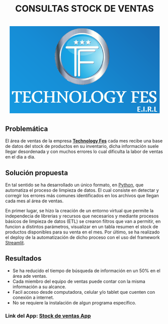 # </br><p align="center">**CONSULTAS STOCK DE VENTAS**<p> <h1 align="center">![Technology](https://github.com/Yoelcaro14/Consultas_-laptos/blob/main/TFess.PNG)</h1>

## Problemática

El área de ventas de la empresa **[Technology Fes](https://technologyfes.com/)** cada mes recibe una base de datos del stock de productos en su inventario, 
dicha información suele llegar desordenada y con muchos errores lo cual dificulta la labor de ventas en el dia a dia.

## Solución propuesta

En tal sentido se ha desarrollado un único formato, en [Python](https://www.python.org/), que automatiza el proceso de limpieza de datos. El cual consiste en
detectar y corregir los errores más comunes identificados en los archivos que llegan cada mes al área de ventas.

En primer lugar, se hizo la creación de un entorno virtual que permite la independecia de librerias y recursos que necesarios y mediante procesos básicos de limpieza de datos (ETL) se crearon filtros que van a permitir, en funcion a distintos parámetros, visualizar en un tabla resumen el stock de productos disponibles para su venta en el mes. Por último, se ha realizado el deploy de la automatización de dicho proceso con el uso del framework [Streamlit](https://streamlit.io/). 


## Resultados

 * Se ha reducido el tiempo de búsqueda de información en un 50% en el área ade ventas.
 * Cada miembro del equipo de ventas puede contar con la misma información a su alcance.
 * Facil acceso desde computadora, celular y/o tablet que cuenten con conexión a internet.
 * No se requiere la instalación de algun programa específico.
 
  ### **Link del App**:  [Stock de ventas App](https://yoelcaro14-consultas--laptos-app-9tn4pr.streamlit.app/)
  
